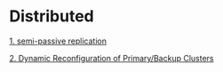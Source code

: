# Distributed

[1. semi-passive replication](https://github.com/dragon-distributed/book/blob/master/distributed/1.semi-passive%20replication.md)

[2. Dynamic Reconfiguration of Primary/Backup Clusters](https://github.com/dragon-distributed/book/blob/master/distributed/2.Dynamic%20Reconfiguration%20of%20Primary:Backup%20Clusters.md)